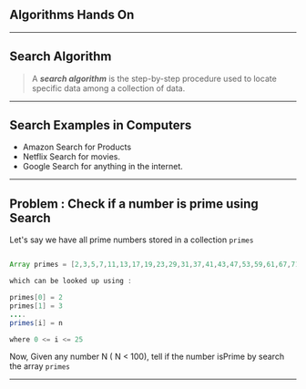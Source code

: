 ## Algorithms Hands On

---

## Search Algorithm 

> A ***search algorithm*** is the step-by-step procedure used to locate specific data among a collection of data.

---
## Search Examples in Computers

- Amazon Search for Products
- Netflix Search for movies.
- Google Search for anything in the internet.

---

## Problem : Check if a number is prime using Search

Let's say we have all prime numbers stored in a collection `primes`

```java

Array primes = [2,3,5,7,11,13,17,19,23,29,31,37,41,43,47,53,59,61,67,71,97]

which can be looked up using : 

primes[0] = 2
primes[1] = 3
....
primes[i] = n

where 0 <= i <= 25

```
Now, Given any number N ( N < 100), tell if the number isPrime by search the array `primes`

---
